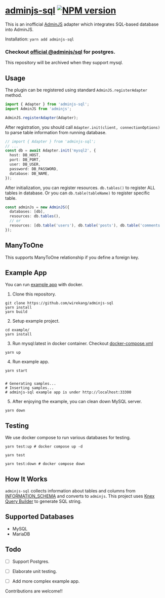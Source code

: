# [adminjs-sql](https://github.com/wirekang/adminjs-sql) [![NPM version](https://img.shields.io/npm/v/adminjs-sql?style=flat-square)](https://npmjs.org/package/adminjs-sql)

This is an inofficial [AdminJS](https://github.com/SoftwareBrothers/adminjs) adapter which integrates SQL-based database into AdminJS.

Installation: `yarn add adminjs-sql`

### Checkout [official @adminjs/sql](https://github.com/SoftwareBrothers/adminjs-sql) for postgres.
This repository will be archived when they support mysql.

## Usage

The plugin can be registered using standard `AdminJS.registerAdapter` method.

```typescript
import { Adapter } from 'adminjs-sql';
import AdminJS from 'adminjs';

AdminJS.registerAdapter(Adapter);
```

After registration, you should call `Adapter.init(client, connectionOptions)` to parse table information from running database.

```typescript
// import { Adapter } from 'adminjs-sql';
// ...
const db = await Adapter.init('mysql2', {
  host: DB_HOST,
  port: DB_PORT,
  user: DB_USER,
  password: DB_PASSWORD,
  database: DB_NAME,
});
```

After initialization, you can register resources. `db.tables()` to register ALL tables in database. Or you can `db.table(tableName)` to register specific table.

```typescript
const adminJs = new AdminJS({
  databases: [db],
  resources: db.tables(),
  // or
  resources: [db.table('users'), db.table('posts'), db.table('comments')],
});
```

## ManyToOne

This supports ManyToOne relationship if you define a foreign key.

## Example App

You can run [example app](https://github.com/wirekang/adminjs-sql/tree/main/example) with docker.

1. Clone this repository.

```
git clone https://github.com/wirekang/adminjs-sql
yarn install
yarn build
```

2. Setup example project.

```
cd example/
yarn install
```

3. Run mysql:latest in docker container. Checkout [docker-compose.yml](https://github.com/wirekang/adminjs-sql/blob/main/example/docker-compose.yml)

```
yarn up

```

4. Run example app.

```
yarn start


# Generating samples...
# Inserting samples...
# adminjs-sql example app is under http://localhost:33300
```

5. After enjoying the example, you can clean down MySQL server.

```
yarn down
```

## Testing

We use docker compose to run various databases for testing.

`yarn test:up # docker compose up -d`

`yarn test`

`yarn test:down # docker compose down`

## How It Works

`adminjs-sql` collects information about tables and columns from [INFORMATION_SCHEMA](https://dev.mysql.com/doc/refman/8.0/en/information-schema-introduction.html) and converts to `adminjs`. This project uses [Knex Query Builder](https://knexjs.org) to generate SQL string.

## Supported Databases

- MySQL
- MariaDB

## Todo

- [ ] Support Postgres.

- [ ] Elaborate unit testing.

- [ ] Add more complex example app.

Contributions are welcome!!
